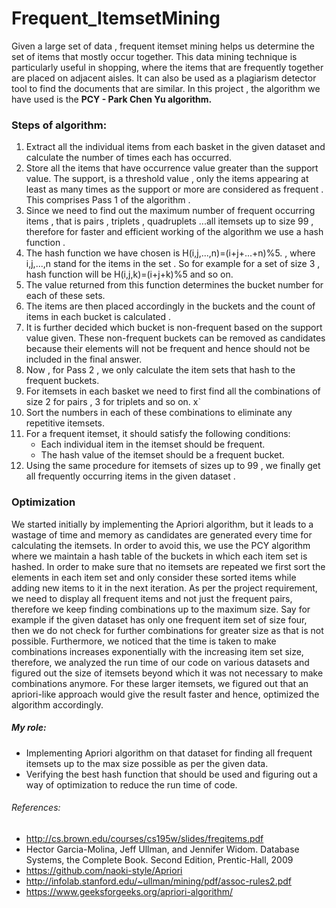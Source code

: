 # Frequent_ItemsetMining
Given a large set of data , frequent itemset mining helps us determine the set of items that mostly occur together.
This data mining technique is particularly useful in shopping, where the items that are frequently together are placed on adjacent aisles. It can also be used as a plagiarism detector tool to find the documents that are similar.
In this project , the algorithm we have used is the **PCY - Park Chen Yu algorithm.**

### Steps of algorithm:
1. Extract all the individual items from each basket in the given dataset and calculate the number of times each has occurred.
2. Store all the items that have occurrence value greater than the support value. The support, is a threshold value , only the items appearing at least as many times as the support or more are considered as frequent . This comprises Pass 1 of the algorithm .
3. Since we need to find out the maximum number of frequent occurring items , that is pairs , triplets , quadruplets ...all itemsets up to size 99 , therefore for faster and efficient working of the algorithm we use a hash function .
4. The hash function we have chosen is H(i,j,...,n)=(i+j+...+n)%5. , where i,j,...,n stand for the items in the set . So for example for a set of size 3 , hash function will be H(i,j,k)=(i+j+k)%5 and so on.
5. The value returned from this function determines the bucket number for each of these sets.
6. The items are then placed accordingly in the buckets and the count of items in each bucket is calculated .
7. It is further decided which bucket is non-frequent based on the support value given. These non-frequent buckets can be removed as candidates because their elements will not be frequent and hence should not be included in the final answer.
8. Now , for Pass 2 , we only calculate the item sets that hash to the frequent buckets.
9. For itemsets in each basket we need to first find all the combinations of size 2 for pairs , 3 for triplets and so on. x`
10. Sort the numbers in each of these combinations to eliminate any repetitive itemsets.
11. For a frequent itemset, it should satisfy the following conditions:  
    * Each individual item in the itemset should be frequent.  
    * The hash value of the itemset should be a frequent bucket.  
12. Using the same procedure for itemsets of sizes up to 99 , we finally get all frequently occurring items in the given dataset .


### Optimization 
We started initially by implementing the Apriori algorithm, but it leads to a wastage of time and memory as candidates are generated every time for calculating the itemsets. In order to avoid this, we use the PCY algorithm where we maintain a hash table of the buckets in which each item set is hashed. In order to make sure that no itemsets are repeated we first sort the elements in each item set and only consider these sorted items while adding new items to it in the next iteration.
As per the project requirement, we need to display all frequent items and not just the frequent pairs, therefore we keep finding combinations up to the maximum size. Say for example if the given dataset has only one frequent item set of size four, then we do not check for further combinations for greater size as that is not possible. Furthermore, we noticed that the time is taken to make combinations increases exponentially with the increasing item set size, therefore, we analyzed the run time of our code on various datasets and figured out the size of itemsets beyond which it was not necessary to make combinations anymore. For these larger itemsets, we figured out that an apriori-like approach would give the result faster and hence, optimized the algorithm accordingly.

##### My role: 
* Implementing Apriori algorithm on that dataset for finding all frequent itemsets up to the max size possible as per the given data.
* Verifying the best hash function that should be used and figuring out a way of optimization to reduce the run time of code.

###### References: 
* http://cs.brown.edu/courses/cs195w/slides/freqitems.pdf  
* Hector Garcia-Molina, Jeff Ullman, and Jennifer Widom. Database Systems, the Complete Book. Second Edition, Prentic-Hall, 2009  
* https://github.com/naoki-style/Apriori  
* http://infolab.stanford.edu/~ullman/mining/pdf/assoc-rules2.pdf  
* https://www.geeksforgeeks.org/apriori-algorithm/  

